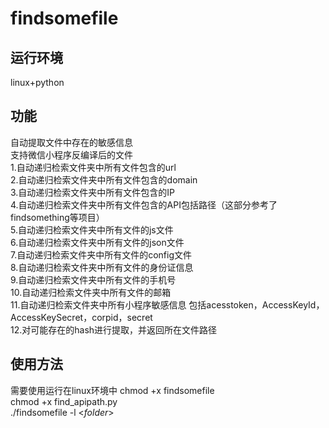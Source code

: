 # findsomefile
## 运行环境
linux+python

## 功能
自动提取文件中存在的敏感信息  
支持微信小程序反编译后的文件  
1.自动递归检索文件夹中所有文件包含的url  
2.自动递归检索文件夹中所有文件包含的domain  
3.自动递归检索文件夹中所有文件包含的IP  
4.自动递归检索文件夹中所有文件包含的API包括路径（这部分参考了findsomething等项目）  
5.自动递归检索文件夹中所有文件的js文件  
6.自动递归检索文件夹中所有文件的json文件  
7.自动递归检索文件夹中所有文件的config文件  
8.自动递归检索文件夹中所有文件的身份证信息  
9.自动递归检索文件夹中所有文件的手机号  
10.自动递归检索文件夹中所有文件的邮箱  
11.自动递归检索文件夹中所有小程序敏感信息
包括acesstoken，AccessKeyId，AccessKeySecret，corpid，secret  
12.对可能存在的hash进行提取，并返回所在文件路径  
 
## 使用方法
需要使用运行在linux环境中
chmod +x findsomefile  
chmod +x find_apipath.py  
./findsomefile -l <*folder*>  
